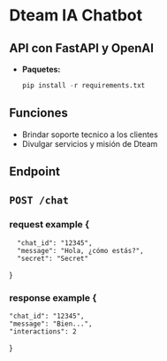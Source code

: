 # Dteam IA Chatbot
## API con FastAPI y OpenAI 

- **Paquetes:**

  ```python 
  pip install -r requirements.txt
  ````

## Funciones
- Brindar soporte tecnico a los clientes
- Divulgar servicios y misión de Dteam

## Endpoint
## `POST /chat`
  ### request example {
      "chat_id": "12345",
      "message": "Hola, ¿cómo estás?",
      "secret": "Secret"
  }

  ### response example {
    "chat_id": "12345",
    "message": "Bien...",
    "interactions": 2
  }
